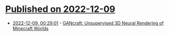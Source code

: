 # [Published on 2022-12-09](index.md)

* [2022-12-09, 00:29:01](https://lobste.rs/s/a8az46/gancraft_unsupervised_3d_neural) - [GANcraft: Unsupervised 3D Neural Rendering of Minecraft Worlds](https://nvlabs.github.io/GANcraft/)
